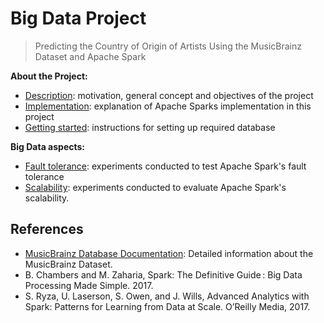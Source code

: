 # Big Data Project

> Predicting the Country of Origin of Artists Using the MusicBrainz Dataset and Apache Spark

**About the Project:** 

- [Description](./docs/project.md): motivation, general concept and objectives of the project
- [Implementation](./docs/implementation.md): explanation of Apache Sparks implementation in this project
- [Getting started](./docs/getting-started.md): instructions for setting up required database

**Big Data aspects:** 

- [Fault tolerance](./docs/fault-tolerance.md): experiments conducted to test Apache Spark's fault tolerance
- [Scalability](./docs/scalability.md): experiments conducted to evaluate Apache Spark's scalability.

## References

- [MusicBrainz Database Documentation](https://musicbrainz.org/doc/MusicBrainz_Database): Detailed information about the MusicBrainz Dataset.
- B. Chambers and M. Zaharia, Spark: The Definitive Guide : Big Data Processing Made Simple. 2017.
- S. Ryza, U. Laserson, S. Owen, and J. Wills, Advanced Analytics with Spark: Patterns for Learning from Data at Scale. O’Reilly Media, 2017.
